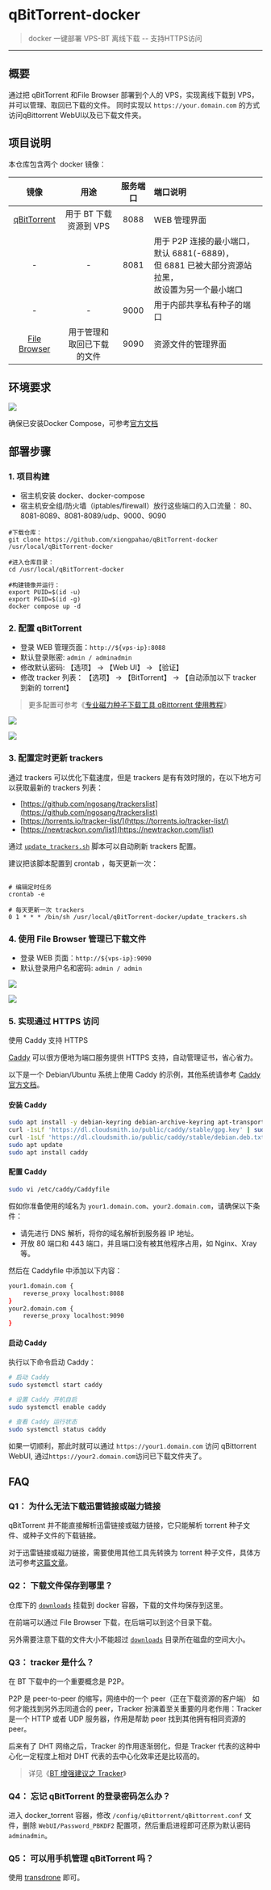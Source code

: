 # qBitTorrent-docker

> docker 一键部署 VPS-BT 离线下载 -- 支持HTTPS访问

------

## 概要

通过把 qBitTorrent 和File Browser 部署到个人的 VPS，实现离线下载到 VPS，并可以管理、取回已下载的文件。
同时实现以 `https://your.domain.com` 的方式访问qBittorrent WebUI以及已下载文件夹。


## 项目说明

本仓库包含两个 docker 镜像：

| 镜像 | 用途 | 服务端口 | 端口说明 |
|:------:|:------:|:------:|:------|
| [qBitTorrent](https://github.com/qbittorrent/qBittorrent) | 用于 BT 下载资源到 VPS | 8088 | WEB 管理界面 |
| - | - | 8081 | 用于 P2P 连接的最小端口，默认 6881(-6889)，<br/>但 6881 已被大部分资源站拉黑，<br/>故设置为另一个最小端口 |
| - | - | 9000 | 用于内部共享私有种子的端口 |
| [File Browser](https://filebrowser.org/) | 用于管理和取回已下载的文件 | 9090 | 资源文件的管理界面 |


## 环境要求

![](https://img.shields.io/badge/Platform-Linux%20amd64-brightgreen.svg)

确保已安装Docker Compose，可参考[官方文档](https://docs.docker.com/compose/install/)


## 部署步骤

### 1. 项目构建

- 宿主机安装 docker、docker-compose
- 宿主机安全组/防火墙（iptables/firewall）放行这些端口的入口流量： 80、8081-8089、8081-8089/udp、9000、9090
```shell
#下载仓库：
git clone https://github.com/xiongpahao/qBitTorrent-docker /usr/local/qBitTorrent-docker

#进入仓库目录：
cd /usr/local/qBitTorrent-docker

#构建镜像并运行：
export PUID=$(id -u)
export PGID=$(id -g)
docker compose up -d
```


### 2. 配置 qBitTorrent

- 登录 WEB 管理页面：`http://${vps-ip}:8088`
- 默认登录账密: `admin / adminadmin`
- 修改默认密码: 【选项】 -> 【Web UI】 -> 【验证】
- 修改 tracker 列表： 【选项】 -> 【BitTorrent】 -> 【自动添加以下 tracker 到新的 torrent】

> 更多配置可参考《[专业磁力种子下载工具 qBittorrent 使用教程](https://zhuanlan.zhihu.com/p/64254201)》

![](imgs/qbt1.jpg)

![](imgs/qbt2.jpg)


### 3. 配置定时更新 trackers

通过 trackers 可以优化下载速度，但是 trackers 是有有效时限的，在以下地方可以获取最新的 trackers 列表：

- [https://github.com/ngosang/trackerslist](https://github.com/ngosang/trackerslist)
- [https://torrents.io/tracker-list/](https://torrents.io/tracker-list/)
- [https://newtrackon.com/list](https://newtrackon.com/list)

通过 [`update_trackers.sh`](update_trackers.sh) 脚本可以自动刷新 trackers 配置。

建议把该脚本配置到 crontab ，每天更新一次：

```shell

# 编辑定时任务
crontab -e

# 每天更新一次 trackers
0 1 * * * /bin/sh /usr/local/qBitTorrent-docker/update_trackers.sh
```


### 4. 使用 File Browser 管理已下载文件

- 登录 WEB 页面：`http://${vps-ip}:9090`
- 默认登录用户名和密码: `admin / admin`

![](imgs/fb1.jpg)

![](imgs/fb2.jpg)

### 5. 实现通过 HTTPS 访问

<summary> 使用 Caddy 支持 HTTPS </summary>

<p>

[Caddy](https://caddyserver.com/docs/) 可以很方便地为端口服务提供 HTTPS 支持，自动管理证书，省心省力。

以下是一个 Debian/Ubuntu 系统上使用 Caddy 的示例，其他系统请参考 [Caddy 官方文档](https://caddyserver.com/docs/)。

#### 安装 Caddy

```bash
sudo apt install -y debian-keyring debian-archive-keyring apt-transport-https curl
curl -1sLf 'https://dl.cloudsmith.io/public/caddy/stable/gpg.key' | sudo gpg --dearmor -o /usr/share/keyrings/caddy-stable-archive-keyring.gpg
curl -1sLf 'https://dl.cloudsmith.io/public/caddy/stable/debian.deb.txt' | sudo tee /etc/apt/sources.list.d/caddy-stable.list
sudo apt update
sudo apt install caddy
```

#### 配置 Caddy

```bash
sudo vi /etc/caddy/Caddyfile
```

假如你准备使用的域名为 `your1.domain.com`、`your2.domain.com`，请确保以下条件：

-   请先进行 DNS 解析，将你的域名解析到服务器 IP 地址。
-   开放 80 端口和 443 端口，并且端口没有被其他程序占用，如 Nginx、Xray 等。

然后在 Caddyfile 中添加以下内容：

```bash
your1.domain.com {
    reverse_proxy localhost:8088
}
your2.domain.com {
    reverse_proxy localhost:9090
}
```

#### 启动 Caddy

执行以下命令启动 Caddy：

```bash
# 启动 Caddy
sudo systemctl start caddy

# 设置 Caddy 开机自启
sudo systemctl enable caddy

# 查看 Caddy 运行状态
sudo systemctl status caddy
```

如果一切顺利，那此时就可以通过 `https://your1.domain.com` 访问 qBittorrent WebUI, 通过`https://your2.domain.com`访问已下载文件夹了。

</p>



## FAQ

### Q1： 为什么无法下载迅雷链接或磁力链接

qBitTorrent 并不能直接解析迅雷链接或磁力链接，它只能解析 torrent 种子文件、或种子文件的下载链接。

对于迅雷链接或磁力链接，需要使用其他工具先转换为 torrent 种子文件，具体方法可参考[这篇文章](https://my.oschina.net/u/1440553/blog/4480497 )。


### Q2： 下载文件保存到哪里？

仓库下的 [`downloads`](downloads) 挂载到 docker 容器，下载的文件均保存到这里。

在前端可以通过 File Browser 下载，在后端可以到这个目录下载。

另外需要注意下载的文件大小不能超过 [`downloads`](downloads) 目录所在磁盘的空间大小。


### Q3： tracker 是什么？

在 BT 下载中的一个重要概念是 P2P。

P2P 是 peer-to-peer 的缩写，网络中的一个 peer（正在下载资源的客户端） 如何才能找到另外志同道合的 peer，Tracker 扮演着至关重要的月老作用：Tracker 是一个 HTTP 或者 UDP 服务器，作用是帮助 peer 找到其他拥有相同资源的 peer。

后来有了 DHT 网络之后，Tracker 的作用逐渐弱化，但是 Tracker 代表的这种中心化一定程度上相对 DHT 代表的去中心化效率还是比较高的。

> 详见《[BT 增强建议之 Tracker](https://0ranga.com/2018/08/27/bt-tracker/)》


### Q4： 忘记 qBitTorrent 的登录密码怎么办？

进入 docker_torrent 容器，修改 `/config/qBittorrent/qBittorrent.conf` 文件，删除 `WebUI/Password_PBKDF2` 配置项，然后重启进程即可还原为默认密码 `adminadmin`。


### Q5： 可以用手机管理 qBitTorrent 吗？

使用 [transdrone](https://cn.computerspywarescanner.com/art9494-transdrone-remotely-control-multiple-torrent-clients-from-android) 即可。

